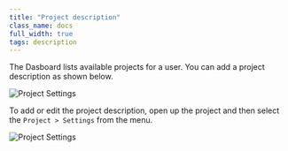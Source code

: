 ```yaml
---
title: "Project description"
class_name: docs
full_width: true
tags: description
---
```


The Dasboard lists available projects for a user. You can add a project description as shown below.

![Project Settings](/img/docs/console-screen.png)

To add or edit the project description, open up the project and then select the `Project > Settings` from the menu.

![Project Settings](/img/docs/project-settings.png)




